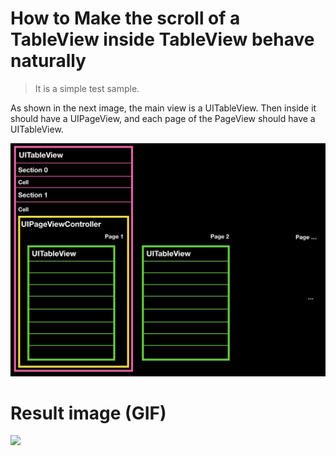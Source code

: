 # How to Make the scroll of a TableView inside TableView behave naturally
> It is a simple test sample.

As shown in the next image, the main view is a UITableView. Then inside it should have a UIPageView, and each page of the PageView should have a UITableView.

<img width="600" src="/Image/sample_image01.jpg"></img>


# Result image (GIF)

<img width="500" src="/Image/result_image01.gif"></img>
